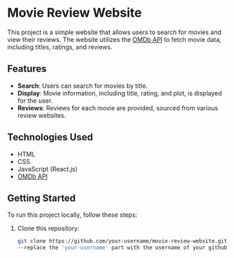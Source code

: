 # Movie Review Website

This project is a simple website that allows users to search for movies and view their reviews. The website utilizes the [OMDb API](http://www.omdbapi.com/) to fetch movie data, including titles, ratings, and reviews.

## Features

- **Search**: Users can search for movies by title.
- **Display**: Movie information, including title, rating, and plot, is displayed for the user.
- **Reviews**: Reviews for each movie are provided, sourced from various review websites.

## Technologies Used

- HTML
- CSS
- JavaScript (React.js)
- [OMDb API](http://www.omdbapi.com/)

## Getting Started

To run this project locally, follow these steps:

1. Clone this repository:

   ```bash
   git clone https://github.com/your-username/movie-review-website.git
   --replace the 'your-username' part with the username of your github account
